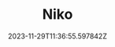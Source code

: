 ---
title: "Niko"
category: "IndieWeb & Personal Blogs"
site_url: https://nikokultalahti.com/
feed_url: https://nikokultalahti.com/rss/
date: 2023-11-29T11:36:55.597842Z
domain: nikokultalahti.com

---